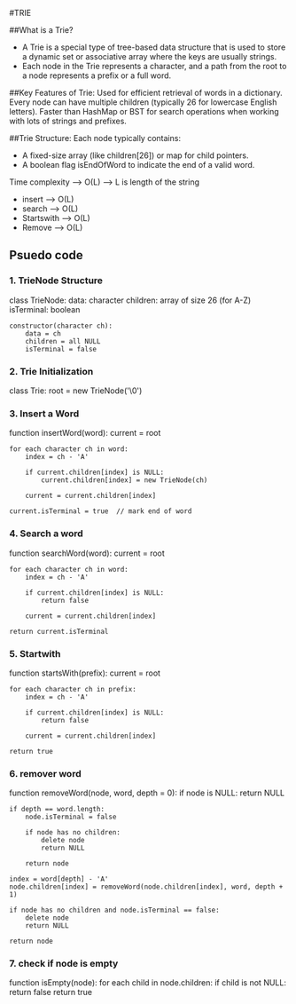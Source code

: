#TRIE

##What is a Trie?
- A Trie is a special type of tree-based data structure that is used to store a 
dynamic set or associative array where the keys are usually strings.
- Each node in the Trie represents a character, and a path from the root to a node represents a prefix or a full word.

##Key Features of Trie:
Used for efficient retrieval of words in a dictionary.
Every node can have multiple children (typically 26 for lowercase English letters).
Faster than HashMap or BST for search operations when working with lots of strings and prefixes.

##Trie Structure:
Each node typically contains:
- A fixed-size array (like children[26]) or map for child pointers.
- A boolean flag isEndOfWord to indicate the end of a valid word.

Time complexity --> O(L) --> L is length of the string
- insert --> O(L)
- search --> O(L)
- Startswith --> O(L)
- Remove --> O(L)

## Psuedo code 

### 1. TrieNode Structure

class TrieNode:
    data: character
    children: array of size 26 (for A-Z)
    isTerminal: boolean

    constructor(character ch):
        data = ch
        children = all NULL
        isTerminal = false

### 2. Trie Initialization
class Trie:
    root = new TrieNode('\0')

### 3. Insert a Word

function insertWord(word):
    current = root

    for each character ch in word:
        index = ch - 'A'

        if current.children[index] is NULL:
            current.children[index] = new TrieNode(ch)

        current = current.children[index]

    current.isTerminal = true  // mark end of word


### 4. Search a word 

function searchWord(word):
    current = root

    for each character ch in word:
        index = ch - 'A'

        if current.children[index] is NULL:
            return false

        current = current.children[index]

    return current.isTerminal


### 5. Startwith 

function startsWith(prefix):
    current = root

    for each character ch in prefix:
        index = ch - 'A'

        if current.children[index] is NULL:
            return false

        current = current.children[index]

    return true


### 6. remover word

function removeWord(node, word, depth = 0):
    if node is NULL:
        return NULL

    if depth == word.length:
        node.isTerminal = false

        if node has no children:
            delete node
            return NULL

        return node

    index = word[depth] - 'A'
    node.children[index] = removeWord(node.children[index], word, depth + 1)

    if node has no children and node.isTerminal == false:
        delete node
        return NULL

    return node


### 7. check if node is empty

function isEmpty(node):
    for each child in node.children:
        if child is not NULL:
            return false
    return true
